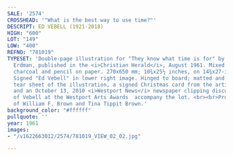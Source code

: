 ```yaml
---
SALE: '2574'
CROSSHEAD: '"What is the best way to use time?"'
DESCRIPT: ED VEBELL (1921-2018)
HIGH: "600"
LOT: "149"
LOW: "400"
REFNO: "781019"
TYPESET: 'Double-page illustration for "They know what time is for" by Loula Grace
  Erdman, published in the <i>Christian Herald</i>, August 1961. Mixed media, including
  charcoal and pencil on paper. 270x650 mm; 10¾x25½ inches, on 14¾x27-inch sheet.
  Signed "Ed Vebell" in lower right image. Hinged to board; matted and framed. A printed
  tear sheet of the illustration, a signed Christmas card from the artist to the Tippits,
  and an October 13, 2010 <i>Westport News</i> newspaper clipping discussing the honoring
  of Vebell at the Westport Arts Awards  accompany the lot. <br><br>Provenance: Estate
  of William F. Brown and Tina Tippit Brown.'
background_color: "#ffffff"
pullquote: ''
year: 1961
images:
- "/v1622663012/2574/781019_VIEW_02_02.jpg"

---
```

